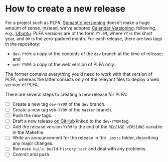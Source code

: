 # How to create a new release

For a project such as PLFA, [Semantic Versioning][SemVer] doesn’t make a huge amount of sense. Instead, we’ve adopted [Calendar Versioning][CalVer], following, e.g., [Ubuntu][Ubuntu]. PLFA versions are of the form `YY.0M`, where `YY` is the short year, and `0M` is the zero-padded month. For each release, there are two tags in the repository:

- `dev-YY0M`: a copy of the contents of the `dev` branch at the time of release; and
- `web-YY0M`: a copy of the web version of PLFA only.

The former contains everything you’d need to work with that version of PLFA, whereas the latter consists only of the relevant files to deploy a web version of PLFA.

There are several steps to creating a new release for PLFA:

- [ ] Create a new tag `dev-YY0M` of the `dev` branch.
- [ ] Create a new tag `web-YY0M` of the `master` branch.
- [ ] Push the new tags.
- [ ] Draft a new release [on GitHub][releases] linked to the `dev-YY0M` tag.
- [ ] Add the release version `YY0M` to the end of the `RELEASE_VERSIONS` variable in the Makefile.
- [ ] Write an announcement for the release in the `_posts` folder, describing any major changes.
- [ ] Run `make build build-history test` and deal with any problems.
- [ ] Commit and push.

[releases]: https://github.com/plfa/plfa.github.io/releases
[SemVer]: https://semver.org/
[CalVer]: https://calver.org
[Ubuntu]: https://www.ubuntu.com
